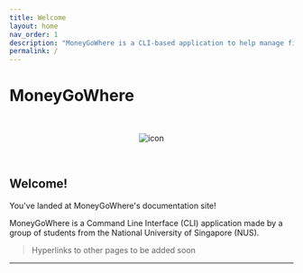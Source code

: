 ```yaml
---
title: Welcome
layout: home
nav_order: 1
description: "MoneyGoWhere is a CLI-based application to help manage finances."
permalink: /
---
```

# MoneyGoWhere

<br>
<p align="center"><img alt="icon" src="https://raw.githubusercontent.com/penguin-s/tp/master/docs/images/icon.png"></p>
<br>

## Welcome!

You've landed at MoneyGoWhere's documentation site!

MoneyGoWhere is a Command Line Interface (CLI) application made by a group of students from the National University of Singapore (NUS).

> Hyperlinks to other pages to be added soon

----
